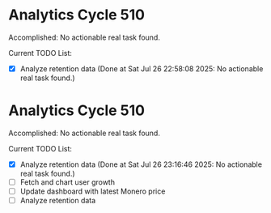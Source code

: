 # Analytics Cycle 510

Accomplished: No actionable real task found.

Current TODO List:

- [x] Analyze retention data  (Done at Sat Jul 26 22:58:08 2025: No actionable real task found.)

# Analytics Cycle 510

Accomplished: No actionable real task found.

Current TODO List:

- [x] Analyze retention data  (Done at Sat Jul 26 23:16:46 2025: No actionable real task found.)
- [ ] Fetch and chart user growth
- [ ] Update dashboard with latest Monero price
- [ ] Analyze retention data